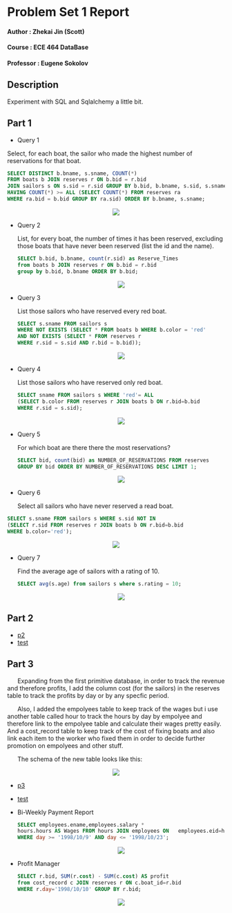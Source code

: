 Problem Set 1 Report 
========

#### Author : Zhekai Jin (Scott)
#### Course : ECE 464 DataBase
#### Professor : Eugene Sokolov 

## Description
Experiment with SQL and Sqlalchemy a little bit.

## Part 1
* Query 1 

 Select, for each boat, the sailor who made the highest number of reservations for that boat.
 
 ```sql
 SELECT DISTINCT b.bname, s.sname, COUNT(*) 
 FROM boats b JOIN reserves r ON b.bid = r.bid 
 JOIN sailors s ON s.sid = r.sid GROUP BY b.bid, b.bname, s.sid, s.sname 
 HAVING COUNT(*) >= ALL (SELECT COUNT(*) FROM reserves ra 
 WHERE ra.bid = b.bid GROUP BY ra.sid) ORDER BY b.bname, s.sname;
 ```
  <p align="center">
  <img src="images/query1.png">
  </p>

* Query 2

	List, for every boat, the number of times it has been reserved, 
excluding those boats that have never been reserved (list the id and the name).
  
  ```sql
  SELECT b.bid, b.bname, count(r.sid) as Reserve_Times 
  from boats b JOIN reserves r ON b.bid = r.bid 
  group by b.bid, b.bname ORDER BY b.bid;
  ```
  <p align="center">
  <img src="images/query2.png">
  </p>

* Query 3

  List those sailors who have reserved every red boat.
  
  ```sql
  SELECT s.sname FROM sailors s 
  WHERE NOT EXISTS (SELECT * FROM boats b WHERE b.color = 'red' 
  AND NOT EXISTS (SELECT * FROM reserves r 
  WHERE r.sid = s.sid AND r.bid = b.bid));
  ```
  <p align="center">
  <img src="images/query3.png">
  </p>

* Query 4

  List those sailors who have reserved only red boat.
	  
  ```sql
  SELECT sname FROM sailors s WHERE 'red'= ALL 
  (SELECT b.color FROM reserves r JOIN boats b ON r.bid=b.bid 
  WHERE r.sid = s.sid);
  ```
  <p align="center">
  <img src="images/query4.png">
  </p>
  
* Query 5

  For which boat are there there the most reservations?
	  
  ```sql
  SELECT bid, count(bid) as NUMBER_OF_RESERVATIONS FROM reserves 
  GROUP BY bid ORDER BY NUMBER_OF_RESERVATIONS DESC LIMIT 1;
  ```
  <p align="center">
  <img src="images/query5.png">
  </p>
  

 * Query 6

	Select all sailors who have never reserved a read boat.
	  
  ```sql
  SELECT s.sname FROM sailors s WHERE s.sid NOT IN 
  (SELECT r.sid FROM reserves r JOIN boats b ON r.bid=b.bid 
  WHERE b.color='red');  
  ```
  <p align="center">
  <img src="images/query6.png">
  </p>


* Query 7
  
  Find the average age of sailors with a rating of 10.
  
  ```sql
  SELECT avg(s.age) from sailors s where s.rating = 10;
  ```
  <p align="center">
  <img src="images/query7.png">
  </p>



## Part 2

* [p2](src/p2.py)
* [test](src/p2.py)


## Part 3
&nbsp;&nbsp;&nbsp;&nbsp;&nbsp;&nbsp;Expanding from the first primitive database, in order to track the revenue and therefore profits, I add the column cost (for the sailors) in the reserves table to track the profits by day or by any specfic period. 

&nbsp;&nbsp;&nbsp;&nbsp;&nbsp;&nbsp;Also, I added the empolyees table to keep track of the wages but i use another table called hour to track the hours by day by empolyee and therefore link to the empolyee table and calculate their wages pretty easily. And a cost_record table to keep track of the cost of fixing boats and also link each item to the worker who fixed them in order to decide further promotion on empolyees and other stuff.

&nbsp;&nbsp;&nbsp;&nbsp;&nbsp;&nbsp;The schema of the new table looks like this:
  <p align="center">
  <img src="images/schema.png">
  </p>
  
  * [p3](src/p3.py)
  * [test](src/test_p3.py)

* Bi-Weekly Payment Report

	```sql
	SELECT employees.ename,employees.salary * 
	hours.hours AS Wages FROM hours JOIN employees ON 	employees.eid=hours.employees_eid 
	WHERE day >= '1998/10/9' AND day <= '1998/10/23';
  	```
  <p align="center">
  <img src="images/test1.png">
  </p>


* Profit Manager

	```sql
	SELECT r.bid, SUM(r.cost) - SUM(c.cost) AS profit 
	from cost_record c JOIN reserves r ON c.boat_id=r.bid 
	WHERE r.day='1998/10/10' GROUP BY r.bid;
	```
  <p align="center">
  <img src="images/test2.png">
  </p>









